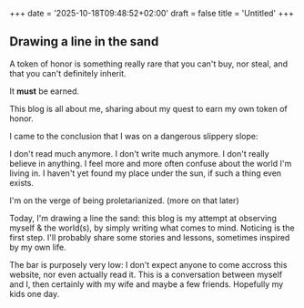 +++
date = '2025-10-18T09:48:52+02:00'
draft = false
title = 'Untitled'
+++


## Drawing a line in the sand

A token of honor is something really rare that you can't buy, nor steal, and that you can't definitely inherit. 

It **must** be earned. 

This blog is all about me, sharing about my quest to earn my own token of honor. 

I came to the conclusion that I was on a dangerous slippery slope:

I don't read much anymore. 
I don't write much anymore. 
I don't really believe in anything. 
I feel more and more often confuse about the world I'm living in.
I haven't yet found my place under the sun, if such a thing even exists. 

I'm on the verge of being proletarianized. (more on that later)

Today, I'm drawing a line the sand: this blog is my attempt at observing myself & the world(s), by simply writing what comes to mind. Noticing is the first step. I'll probably share some stories and lessons, sometimes inspired by my own life. 

The bar is purposely very low: I don't expect anyone to come accross this website, nor even actually read it. 
This is a conversation between myself and I, then certainly with my wife and maybe a few friends. 
Hopefully my kids one day.

